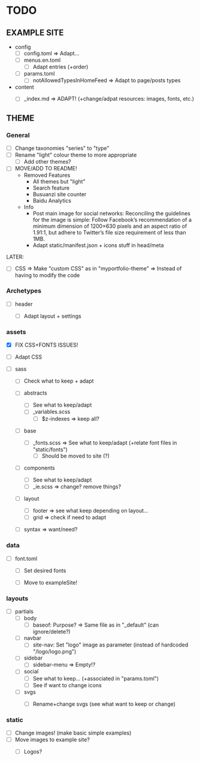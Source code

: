 # TODO

## EXAMPLE SITE
* config
    * [ ] config.toml
        => Adapt...
    * [ ] menus.en.toml
        * [ ] Adapt entries (+order)
    * [ ] params.toml
        * [ ] notAllowedTypesInHomeFeed
            => Adapt to page/posts types
* content
    * [ ] _index.md => ADAPT! (+change/adpat resources: images, fonts, etc.)



## THEME

### General
* [ ] Change taxonomies "series" to "type"
* [ ] Rename "light" colour theme to more appropriate
    * [ ] Add other themes?

* [ ] MOVE/ADD TO README!
    * Removed Features
        * All themes but "light"
        * Search feature
        * Busuanzi site counter
        * Baidu Analytics
    * Info
        * Post main image for social networks:
            Reconciling the guidelines for the image is simple:
            Follow Facebook’s recommendation of a minimum dimension of 1200×630 pixels and an aspect ratio of 1.91:1, but adhere to Twitter’s file size requirement of less than 1MB.
        * Adapt static/manifest.json + icons stuff in head/meta

LATER:
* [ ] CSS => Make "custom CSS" as in "myportfolio-theme" => Instead of having to modify the code


### Archetypes
* [ ] header
    * [ ] Adapt layout + settings


### assets
* [x] FIX CSS+FONTS ISSUES!
* [ ] Adapt CSS

* [ ] sass
    * [ ] Check what to keep + adapt
    * [ ] abstracts
        * [ ] See what to keep/adapt
        * [ ] _variables.scss
            * [ ] $z-indexes
                => keep all?
    * [ ] base
        * [ ] _fonts.scss => See what to keep/adapt (+relate font files in "static/fonts")
            * [ ] Should be moved to site (?)
    * [ ] components
        * [ ] See what to keep/adapt
        * [ ] _ie.scss
          => change? remove things?
    * [ ] layout
        * [ ] footer
            => see what keep depending on layout...
        * [ ] grid
            => check if need to adapt
    * [ ] syntax
        => want/need?


### data
* [ ] font.toml
    * [ ] Set desired fonts
    * [ ] Move to exampleSite!


### layouts
* [ ] partials
    * [ ] body
        * [ ] baseof: Purpose? => Same file as in "_default" (can ignore/delete?)
    * [ ] navbar
        * [ ] site-nav: Set "logo" image as parameter (instead of hardcoded "/logo/logo.png")
    * [ ] sidebar
        * [ ] sidebar-menu => Empty!?
    * [ ] social
        * [ ] See what to keep... (+associated in "params.toml")
        * [ ] See if want to change icons
    * [ ] svgs
        * [ ] Rename+change svgs (see what want to keep or change)


### static
* [ ] Change images! (make basic simple examples)
* [ ] Move images to example site?
    * [ ] Logos?

